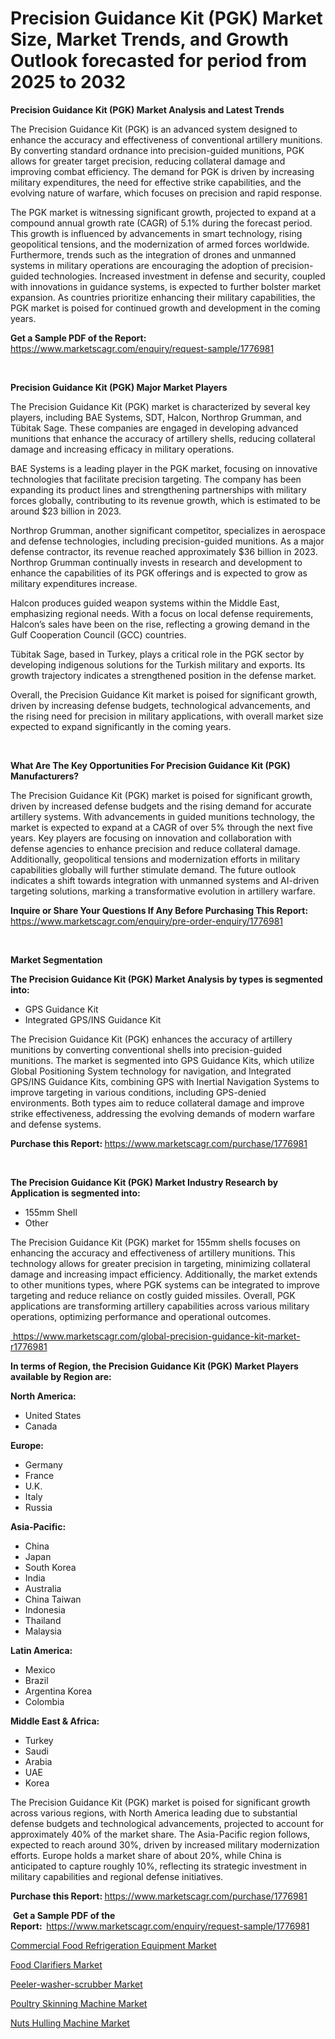 <p><h1>Precision Guidance Kit (PGK) Market Size, Market Trends, and Growth Outlook forecasted for period from 2025 to 2032</h1></p><p><strong>Precision Guidance Kit (PGK) Market Analysis and Latest Trends</strong></p>
<p><p>The Precision Guidance Kit (PGK) is an advanced system designed to enhance the accuracy and effectiveness of conventional artillery munitions. By converting standard ordnance into precision-guided munitions, PGK allows for greater target precision, reducing collateral damage and improving combat efficiency. The demand for PGK is driven by increasing military expenditures, the need for effective strike capabilities, and the evolving nature of warfare, which focuses on precision and rapid response.</p><p>The PGK market is witnessing significant growth, projected to expand at a compound annual growth rate (CAGR) of 5.1% during the forecast period. This growth is influenced by advancements in smart technology, rising geopolitical tensions, and the modernization of armed forces worldwide. Furthermore, trends such as the integration of drones and unmanned systems in military operations are encouraging the adoption of precision-guided technologies. Increased investment in defense and security, coupled with innovations in guidance systems, is expected to further bolster market expansion. As countries prioritize enhancing their military capabilities, the PGK market is poised for continued growth and development in the coming years.</p></p>
<p><strong>Get a Sample PDF of the Report:&nbsp;</strong> <a href="https://www.marketscagr.com/enquiry/request-sample/1776981?utm_campaign=2136&utm_medium=2&utm_source=Github&utm_content=ia&utm_term=11042025&utm_id=precision-guidance-kit-pgk">https://www.marketscagr.com/enquiry/request-sample/1776981</a></p>
<p>&nbsp;</p>
<p><strong>Precision Guidance Kit (PGK) Major Market Players</strong></p>
<p><p>The Precision Guidance Kit (PGK) market is characterized by several key players, including BAE Systems, SDT, Halcon, Northrop Grumman, and Tübitak Sage. These companies are engaged in developing advanced munitions that enhance the accuracy of artillery shells, reducing collateral damage and increasing efficacy in military operations.</p><p>BAE Systems is a leading player in the PGK market, focusing on innovative technologies that facilitate precision targeting. The company has been expanding its product lines and strengthening partnerships with military forces globally, contributing to its revenue growth, which is estimated to be around $23 billion in 2023.</p><p>Northrop Grumman, another significant competitor, specializes in aerospace and defense technologies, including precision-guided munitions. As a major defense contractor, its revenue reached approximately $36 billion in 2023. Northrop Grumman continually invests in research and development to enhance the capabilities of its PGK offerings and is expected to grow as military expenditures increase.</p><p>Halcon produces guided weapon systems within the Middle East, emphasizing regional needs. With a focus on local defense requirements, Halcon’s sales have been on the rise, reflecting a growing demand in the Gulf Cooperation Council (GCC) countries.</p><p>Tübitak Sage, based in Turkey, plays a critical role in the PGK sector by developing indigenous solutions for the Turkish military and exports. Its growth trajectory indicates a strengthened position in the defense market.</p><p>Overall, the Precision Guidance Kit market is poised for significant growth, driven by increasing defense budgets, technological advancements, and the rising need for precision in military applications, with overall market size expected to expand significantly in the coming years.</p></p>
<p>&nbsp;</p>
<p><strong>What Are The Key Opportunities For Precision Guidance Kit (PGK) Manufacturers?</strong></p>
<p><p>The Precision Guidance Kit (PGK) market is poised for significant growth, driven by increased defense budgets and the rising demand for accurate artillery systems. With advancements in guided munitions technology, the market is expected to expand at a CAGR of over 5% through the next five years. Key players are focusing on innovation and collaboration with defense agencies to enhance precision and reduce collateral damage. Additionally, geopolitical tensions and modernization efforts in military capabilities globally will further stimulate demand. The future outlook indicates a shift towards integration with unmanned systems and AI-driven targeting solutions, marking a transformative evolution in artillery warfare.</p></p>
<p><strong>Inquire or Share Your Questions If Any Before Purchasing This Report:</strong> <a href="https://www.marketscagr.com/enquiry/pre-order-enquiry/1776981?utm_campaign=2136&utm_medium=2&utm_source=Github&utm_content=ia&utm_term=11042025&utm_id=precision-guidance-kit-pgk">https://www.marketscagr.com/enquiry/pre-order-enquiry/1776981</a></p>
<p>&nbsp;</p>
<p><strong>Market Segmentation</strong></p>
<p><strong>The Precision Guidance Kit (PGK) Market Analysis by types is segmented into:</strong></p>
<p><ul><li>GPS Guidance Kit</li><li>Integrated GPS/INS Guidance Kit</li></ul></p>
<p><p>The Precision Guidance Kit (PGK) enhances the accuracy of artillery munitions by converting conventional shells into precision-guided munitions. The market is segmented into GPS Guidance Kits, which utilize Global Positioning System technology for navigation, and Integrated GPS/INS Guidance Kits, combining GPS with Inertial Navigation Systems to improve targeting in various conditions, including GPS-denied environments. Both types aim to reduce collateral damage and improve strike effectiveness, addressing the evolving demands of modern warfare and defense systems.</p></p>
<p><strong>Purchase this Report:&nbsp;</strong><a href="https://www.marketscagr.com/purchase/1776981?utm_campaign=2136&utm_medium=2&utm_source=Github&utm_content=ia&utm_term=11042025&utm_id=precision-guidance-kit-pgk">https://www.marketscagr.com/purchase/1776981</a></p>
<p>&nbsp;</p>
<p><strong>The Precision Guidance Kit (PGK) Market Industry Research by Application is segmented into:</strong></p>
<p><ul><li>155mm Shell</li><li>Other</li></ul></p>
<p><p>The Precision Guidance Kit (PGK) market for 155mm shells focuses on enhancing the accuracy and effectiveness of artillery munitions. This technology allows for greater precision in targeting, minimizing collateral damage and increasing impact efficiency. Additionally, the market extends to other munitions types, where PGK systems can be integrated to improve targeting and reduce reliance on costly guided missiles. Overall, PGK applications are transforming artillery capabilities across various military operations, optimizing performance and operational outcomes.</p></p>
<p><a href="https://www.marketscagr.com/global-precision-guidance-kit-market-r1776981?utm_campaign=2136&utm_medium=2&utm_source=Github&utm_content=ia&utm_term=11042025&utm_id=precision-guidance-kit-pgk">&nbsp;https://www.marketscagr.com/global-precision-guidance-kit-market-r1776981</a></p>
<p><strong>In terms of Region, the Precision Guidance Kit (PGK) Market Players available by Region are:</strong></p>
<p>
    <p> <strong> North America: </strong>
        <ul>
            <li>United States</li>
            <li>Canada</li>
        </ul>
        </p> 
    <p> <strong> Europe: </strong>
        <ul>
            <li>Germany</li>
            <li>France</li>
            <li>U.K.</li>
            <li>Italy</li>
            <li>Russia</li>
        </ul>
        </p> 
    <p> <strong> Asia-Pacific: </strong>
        <ul>
            <li>China</li>
            <li>Japan</li>
            <li>South Korea</li>
            <li>India</li>
            <li>Australia</li>
            <li>China Taiwan</li>
            <li>Indonesia</li>
            <li>Thailand</li>
            <li>Malaysia</li>
        </ul>
        </p> 
    <p> <strong> Latin America: </strong>
        <ul>
            <li>Mexico</li>
            <li>Brazil</li>
            <li>Argentina Korea</li>
            <li>Colombia</li>
        </ul>
        </p> 
    <p> <strong> Middle East & Africa: </strong>
        <ul>
            <li>Turkey</li>
            <li>Saudi</li>
            <li>Arabia</li>
            <li>UAE</li>
            <li>Korea</li>
        </ul>
    </p>
    </p>
<p><p>The Precision Guidance Kit (PGK) market is poised for significant growth across various regions, with North America leading due to substantial defense budgets and technological advancements, projected to account for approximately 40% of the market share. The Asia-Pacific region follows, expected to reach around 30%, driven by increased military modernization efforts. Europe holds a market share of about 20%, while China is anticipated to capture roughly 10%, reflecting its strategic investment in military capabilities and regional defense initiatives.</p></p>
<p><strong>Purchase this Report: </strong><a href="https://www.marketscagr.com/purchase/1776981?utm_campaign=2136&utm_medium=2&utm_source=Github&utm_content=ia&utm_term=11042025&utm_id=precision-guidance-kit-pgk">https://www.marketscagr.com/purchase/1776981</a></p>
<p>&nbsp;<strong>Get a Sample PDF of the Report:&nbsp;&nbsp;</strong><a href="https://www.marketscagr.com/enquiry/request-sample/1776981?utm_campaign=2136&utm_medium=2&utm_source=Github&utm_content=ia&utm_term=11042025&utm_id=precision-guidance-kit-pgk">https://www.marketscagr.com/enquiry/request-sample/1776981</a></p>
<p><strong></strong></p>
<p><p><a href="https://github.com/mismannely/Market-Research-Report-List-1/blob/main/commercial-food-refrigeration-equipment-market.md?utm_campaign=2136&utm_medium=2&utm_source=Github&utm_content=ia&utm_term=11042025&utm_id=precision-guidance-kit-pgk">Commercial Food Refrigeration Equipment Market</a></p><p><a href="https://github.com/tentandyik/Market-Research-Report-List-1/blob/main/food-clarifiers-market.md?utm_campaign=2136&utm_medium=2&utm_source=Github&utm_content=ia&utm_term=11042025&utm_id=precision-guidance-kit-pgk">Food Clarifiers Market</a></p><p><a href="https://github.com/biandnikelrs/Market-Research-Report-List-1/blob/main/peeler-washer-scrubber-market.md?utm_campaign=2136&utm_medium=2&utm_source=Github&utm_content=ia&utm_term=11042025&utm_id=precision-guidance-kit-pgk">Peeler-washer-scrubber Market</a></p><p><a href="https://github.com/myongfranzcs/Market-Research-Report-List-1/blob/main/poultry-skinning-machine-market.md?utm_campaign=2136&utm_medium=2&utm_source=Github&utm_content=ia&utm_term=11042025&utm_id=precision-guidance-kit-pgk">Poultry Skinning Machine Market</a></p><p><a href="https://github.com/klenaestien23/Market-Research-Report-List-1/blob/main/nuts-hulling-machine-market.md?utm_campaign=2136&utm_medium=2&utm_source=Github&utm_content=ia&utm_term=11042025&utm_id=precision-guidance-kit-pgk">Nuts Hulling Machine Market</a></p></p>